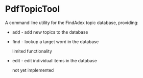 # PdfTopicTool

A command line utility for the FindAdex topic database, providing:

 * add   - add new topics to the database
  
 * find  - lookup a target word in the database
          
   limited functionality
  
 * edit  - edit individual items in the database
      
   not yet implemented